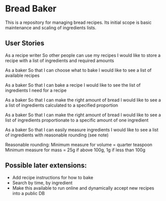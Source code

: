 # Bread Baker

This is a repository for managing bread recipes.  Its initial scope is basic maintenance and scaling of ingredients lists.

## User Stories

As a recipe writer
So other people can use my recipes
I would like to store a recipe with a list of ingredients and required amounts

As a baker
So that I can choose what to bake
I would like to see a list of available recipes

As a baker
So that I can bake a recipe
I would like to see the list of ingredients I need for a recipe

As a baker
So that I can make the right amount of bread
I would like to see a a list of ingredients calculated to a specified proportion

As a baker
So that I can make the right amount of bread
I would like to see a list of ingredients proportionate to a specific amount of one ingredient

As a baker
So that I can easily measure ingredients
I would like to see a list of ingredients with reasonable rounding (see note)


Reasonable rounding:
Minimum measure for volume = quarter teaspoon
Minimum measure for mass = 25g if above 100g, 1g if less than 100g




## Possible later extensions:
* Add recipe instructions for how to bake
* Search by time, by ingredient
* Make this available to run online and dynamically accept new recipes into a public DB
